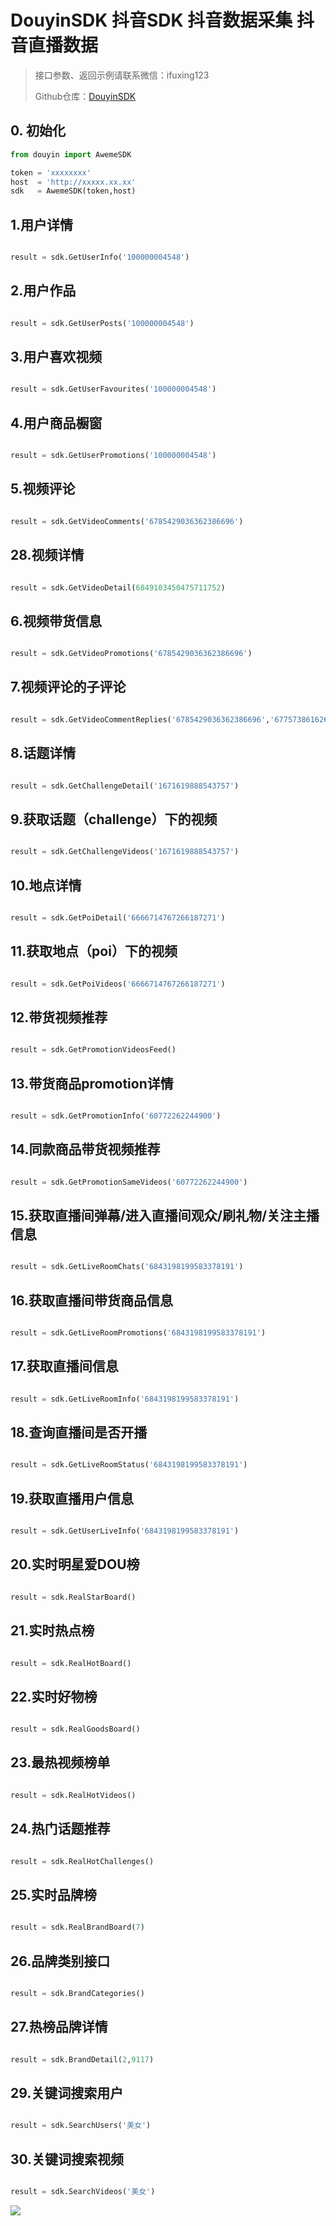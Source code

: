 # DouyinSDK  抖音SDK 抖音数据采集 抖音直播数据

> 接口参数、返回示例请联系微信：ifuxing123
> 
> Github仓库：[DouyinSDK](https://github.com/Video-Hub/douyin-sdk)

## 0. 初始化

```python
from douyin import AwemeSDK

token = 'xxxxxxxx'
host  = 'http://xxxxx.xx.xx'
sdk   = AwemeSDK(token,host)

```

## 1.用户详情
```python

result = sdk.GetUserInfo('100000004548')

```

## 2.用户作品
```python

result = sdk.GetUserPosts('100000004548')

```

## 3.用户喜欢视频
```python

result = sdk.GetUserFavourites('100000004548')

```

## 4.用户商品橱窗
```python

result = sdk.GetUserPromotions('100000004548')

```

## 5.视频评论
```python

result = sdk.GetVideoComments('6785429036362386696')

```

## 28.视频详情
```python

result = sdk.GetVideoDetail(6849103450475711752)

```

## 6.视频带货信息
```python

result = sdk.GetVideoPromotions('6785429036362386696')

```

## 7.视频评论的子评论
```python

result = sdk.GetVideoCommentReplies('6785429036362386696','6775738616267554829')

```

## 8.话题详情
```python

result = sdk.GetChallengeDetail('1671619888543757')

```

## 9.获取话题（challenge）下的视频
```python

result = sdk.GetChallengeVideos('1671619888543757')

```

## 10.地点详情
```python

result = sdk.GetPoiDetail('6666714767266187271')

```

## 11.获取地点（poi）下的视频
```python

result = sdk.GetPoiVideos('6666714767266187271')

```

## 12.带货视频推荐
```python

result = sdk.GetPromotionVideosFeed()

```

## 13.带货商品promotion详情
```python

result = sdk.GetPromotionInfo('60772262244900')

```

## 14.同款商品带货视频推荐
```python

result = sdk.GetPromotionSameVideos('60772262244900')

```

## 15.获取直播间弹幕/进入直播间观众/刷礼物/关注主播 信息
```python

result = sdk.GetLiveRoomChats('6843198199583378191')

```
## 16.获取直播间带货商品信息
```python

result = sdk.GetLiveRoomPromotions('6843198199583378191')

```
## 17.获取直播间信息
```python

result = sdk.GetLiveRoomInfo('6843198199583378191')

```

## 18.查询直播间是否开播
```python

result = sdk.GetLiveRoomStatus('6843198199583378191')

```
## 19.获取直播用户信息
```python

result = sdk.GetUserLiveInfo('6843198199583378191')

```

## 20.实时明星爱DOU榜
```python

result = sdk.RealStarBoard()

```

## 21.实时热点榜
```python

result = sdk.RealHotBoard()

```

## 22.实时好物榜
```python

result = sdk.RealGoodsBoard()

```

## 23.最热视频榜单
```python

result = sdk.RealHotVideos()

```
## 24.热门话题推荐
```python

result = sdk.RealHotChallenges()

```

## 25.实时品牌榜
```python

result = sdk.RealBrandBoard(7)

```

## 26.品牌类别接口
```python

result = sdk.BrandCategories()

```

## 27.热榜品牌详情
```python

result = sdk.BrandDetail(2,9117)

```

## 29.关键词搜索用户
```python

result = sdk.SearchUsers('美女')

```

## 30.关键词搜索视频
```python

result = sdk.SearchVideos('美女')

```

![](https://visitor-badge.laobi.icu/badge?page_id=Video-Hub.douyin-sdk)
